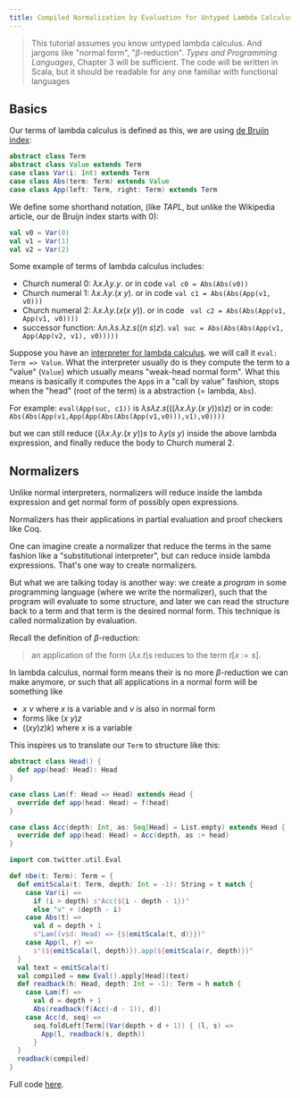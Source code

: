 ```yaml
---
title: Compiled Normalization by Evaluation for Untyped Lambda Calculus (in Scala)
---
```



> This tutorial assumes you know untyped lambda calculus. And jargons like "normal form", "$\beta$-reduction". *Types and Programming Languages*, Chapter 3 will be sufficient.
> The code will be written in Scala, but it should be readable for any one familiar with functional languages


## Basics
Our terms of lambda calculus is defined as this, we are using [de Bruijn index](https://en.wikipedia.org/wiki/De_Bruijn_index):

```scala
abstract class Term
abstract class Value extends Term
case class Var(i: Int) extends Term
case class Abs(term: Term) extends Value
case class App(left: Term, right: Term) extends Term
```

We define some shorthand notation, (like *TAPL*, but unlike the Wikipedia article, our de Bruijn index starts with 0):

```scala
val v0 = Var(0)
val v1 = Var(1)
val v2 = Var(2)
```
Some example of terms of lambda calculus includes:

* Church numeral 0: $\lambda x. \lambda y. y$.
  or in code `val c0 = Abs(Abs(v0))`
* Church numeral 1: $\lambda x. \lambda y. (x\ y)$.
  or in code `val c1 = Abs(Abs(App(v1, v0)))`
* Church numeral 2: $\lambda x. \lambda y. (x (x\ y))$.
  or in code ` val c2 = Abs(Abs(App(v1, App(v1, v0))))`
* successor function: $λn. λs. λz. s ((n\ s) z)$.
  `val suc = Abs(Abs(Abs(App(v1, App(App(v2, v1), v0)))))`

Suppose you have an [interpreter for lambda calculus](http://matt.might.net/articles/writing-an-interpreter-substitution-denotational-big-step-small-step/). we will call it `eval: Term => Value`. What the interpreter usually do is they compute the term to a "value" (`Value`) which usually means "weak-head normal form". What this means is basically it computes the `App`s in a "call by value" fashion, stops when the "head" (root of the term) is a abstraction (= lambda, `Abs`).

For example: `eval(App(suc, c1))` is $\lambda s \lambda z. s (((\lambda x. \lambda y. (x\ y)) s) z)$
or in code: `Abs(Abs(App(v1,App(App(Abs(Abs(App(v1,v0))),v1),v0))))`

but we can still reduce $((\lambda x. \lambda y. (x\ y)) s$ to $\lambda y (s\ y)$ inside the above lambda expression, and finally reduce the body to Church numeral 2.

## Normalizers

Unlike normal interpreters, normalizers will reduce inside the lambda expression and get normal form of possibly open expressions.

Normalizers has their applications in partial evaluation and proof checkers like Coq.

One can imagine create a normalizer that reduce the terms in the same fashion like a "substitutional interpreter", but can reduce inside lambda expressions.  That's one way to create normalizers.

But what we are talking today is another way: we create a *program* in some programming language (where we write the normalizer), such that the program will evaluate to some structure, and later we can read the structure back to a term and that term is the desired normal form. This technique is called normalization by evaluation.

Recall the definition of $\beta$-reduction:

> an application of the form $(\lambda x. t)s$ reduces to the term $t[x:=s]$.

In lambda calculus, normal form means their is no more $\beta$-reduction we can make anymore, or such that all applications in a normal form will be something like

  * $x\ v$ where $x$ is a variable and $v$ is also in normal form
  * forms like $(x\ y) z$
  * $((x y) z) k)$ where $x$ is a variable

This inspires us to translate our `Term` to structure like this:
```scala
abstract class Head() {
  def app(head: Head): Head
}

case class Lam(f: Head => Head) extends Head {
  override def app(head: Head) = f(head)
}

case class Acc(depth: Int, as: Seq[Head] = List.empty) extends Head {
  override def app(head: Head) = Acc(depth, as :+ head)
}
```
```scala
import com.twitter.util.Eval

def nbe(t: Term): Term = {
  def emitScala(t: Term, depth: Int = -1): String = t match {
    case Var(i) =>
      if (i > depth) s"Acc(${i - depth - 1})"
      else "v" + (depth - i)
    case Abs(t) =>
      val d = depth + 1
      s"Lam((v$d: Head) => {${emitScala(t, d)}})"
    case App(l, r) =>
      s"(${emitScala(l, depth)}).app(${emitScala(r, depth)})"
  }
  val text = emitScala(t)
  val compiled = new Eval().apply[Head](text)
  def readback(h: Head, depth: Int = -1): Term = h match {
    case Lam(f) =>
      val d = depth + 1
      Abs(readback(f(Acc(-d - 1)), d))
    case Acc(d, seq) =>
      seq.foldLeft[Term](Var(depth + d + 1)) { (l, s) =>
        App(l, readback(s, depth))
      }
  }
  readback(compiled)
}
```

Full code [here](https://github.com/molikto/ChihuahuaLang/blob/master/common/src/main/scala/UntypedLambdaCalculus.scala#L135).
